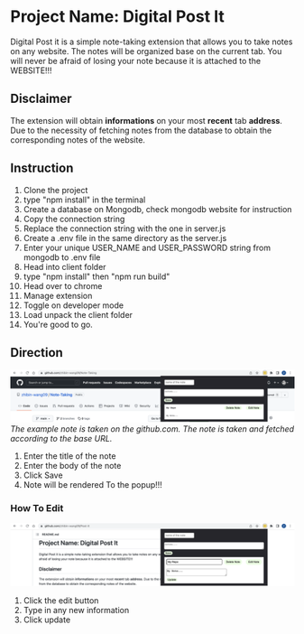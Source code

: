 # Project Name: Digital Post It #
Digital Post it is a simple note-taking extension that allows you to take notes on any website. The notes will be organized base on the current tab. You will never be afraid of losing your note because it is attached to the WEBSITE!!!

## Disclaimer ##
The extension will obtain **informations** on your most **recent** tab **address**. Due to the necessity of fetching notes from the database to obtain the corresponding notes of the website.

## Instruction ##
1) Clone the project
2) type "npm install" in the terminal
3) Create a database on Mongodb, check mongodb website for instruction
4) Copy the connection string
5) Replace the connection string with the one in server.js
6) Create a .env file in the same directory as the server.js
7) Enter your unique USER_NAME and USER_PASSWORD string from mongodb to .env file
8) Head into client folder
9) type "npm install" then "npm run build"
10) Head over to chrome
11) Manage extension
12) Toggle on developer mode
13) Load unpack the client folder
14) You're good to go.

## Direction ##
![Note taken on github.com](./img/Ex1.png?raw=true "Post It on github.com")
*The example note is taken on the github.com. The note is taken and fetched according to the base URL.*
1. Enter the title of the note
2. Enter the body of the note
3. Click Save
4. Note will be rendered To the popup!!!

### How To Edit ###
![Editing a Note](./img/Edit.png "Editing a note")
1. Click the edit button
2. Type in any new information
3. Click update
